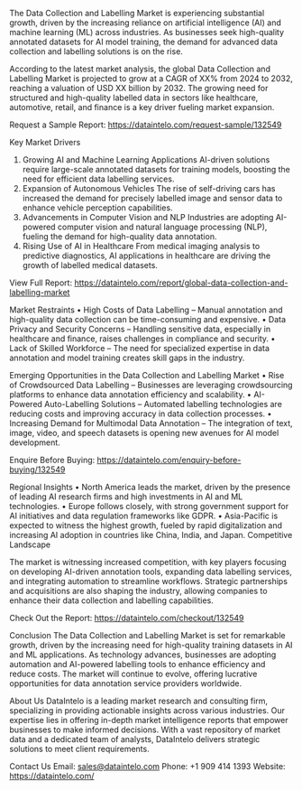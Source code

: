 The Data Collection and Labelling Market is experiencing substantial growth, driven by the increasing reliance on artificial intelligence (AI) and machine learning (ML) across industries. As businesses seek high-quality annotated datasets for AI model training, the demand for advanced data collection and labelling solutions is on the rise.

According to the latest market analysis, the global Data Collection and Labelling Market is projected to grow at a CAGR of XX% from 2024 to 2032, reaching a valuation of USD XX billion by 2032. The growing need for structured and high-quality labelled data in sectors like healthcare, automotive, retail, and finance is a key driver fueling market expansion.

Request a Sample Report: https://dataintelo.com/request-sample/132549

Key Market Drivers
1.	Growing AI and Machine Learning Applications
AI-driven solutions require large-scale annotated datasets for training models, boosting the need for efficient data labelling services.
2.	Expansion of Autonomous Vehicles
The rise of self-driving cars has increased the demand for precisely labelled image and sensor data to enhance vehicle perception capabilities.
3.	Advancements in Computer Vision and NLP
Industries are adopting AI-powered computer vision and natural language processing (NLP), fueling the demand for high-quality data annotation.
4.	Rising Use of AI in Healthcare
From medical imaging analysis to predictive diagnostics, AI applications in healthcare are driving the growth of labelled medical datasets.

View Full Report: https://dataintelo.com/report/global-data-collection-and-labelling-market

Market Restraints
•	High Costs of Data Labelling – Manual annotation and high-quality data collection can be time-consuming and expensive.
•	Data Privacy and Security Concerns – Handling sensitive data, especially in healthcare and finance, raises challenges in compliance and security.
•	Lack of Skilled Workforce – The need for specialized expertise in data annotation and model training creates skill gaps in the industry.

Emerging Opportunities in the Data Collection and Labelling Market
•	Rise of Crowdsourced Data Labelling – Businesses are leveraging crowdsourcing platforms to enhance data annotation efficiency and scalability.
•	AI-Powered Auto-Labelling Solutions – Automated labelling technologies are reducing costs and improving accuracy in data collection processes.
•	Increasing Demand for Multimodal Data Annotation – The integration of text, image, video, and speech datasets is opening new avenues for AI model development.

Enquire Before Buying: https://dataintelo.com/enquiry-before-buying/132549

Regional Insights
•	North America leads the market, driven by the presence of leading AI research firms and high investments in AI and ML technologies.
•	Europe follows closely, with strong government support for AI initiatives and data regulation frameworks like GDPR.
•	Asia-Pacific is expected to witness the highest growth, fueled by rapid digitalization and increasing AI adoption in countries like China, India, and Japan.
Competitive Landscape

The market is witnessing increased competition, with key players focusing on developing AI-driven annotation tools, expanding data labelling services, and integrating automation to streamline workflows. Strategic partnerships and acquisitions are also shaping the industry, allowing companies to enhance their data collection and labelling capabilities.

Check Out the Report: https://dataintelo.com/checkout/132549

Conclusion
The Data Collection and Labelling Market is set for remarkable growth, driven by the increasing need for high-quality training datasets in AI and ML applications. As technology advances, businesses are adopting automation and AI-powered labelling tools to enhance efficiency and reduce costs. The market will continue to evolve, offering lucrative opportunities for data annotation service providers worldwide.

About Us
DataIntelo is a leading market research and consulting firm, specializing in providing actionable insights across various industries. Our expertise lies in offering in-depth market intelligence reports that empower businesses to make informed decisions. With a vast repository of market data and a dedicated team of analysts, DataIntelo delivers strategic solutions to meet client requirements.

Contact Us
Email: sales@dataintelo.com
Phone: +1 909 414 1393
Website: https://dataintelo.com/
